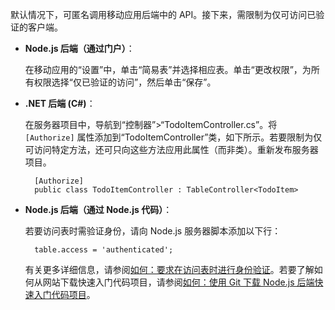 
默认情况下，可匿名调用移动应用后端中的 API。接下来，需限制为仅可访问已验证的客户端。

+ **Node.js 后端（通过门户）**：
	
	在移动应用的“设置”中，单击“简易表”并选择相应表。单击“更改权限”，为所有权限选择“仅已验证的访问”，然后单击“保存”。

+ **.NET 后端 (C#)**：

	在服务器项目中，导航到“控制器”>“TodoItemController.cs”。将 `[Authorize]` 属性添加到“TodoItemController”类，如下所示。若要限制为仅可访问特定方法，还可只向这些方法应用此属性（而非类）。重新发布服务器项目。

        [Authorize]
        public class TodoItemController : TableController<TodoItem>

+ **Node.js 后端（通过 Node.js 代码）**：
	
	若要访问表时需验证身份，请向 Node.js 服务器脚本添加以下行：

        table.access = 'authenticated';

	有关更多详细信息，请参阅[如何：要求在访问表时进行身份验证](../articles/app-service-mobile/app-service-mobile-node-backend-how-to-use-server-sdk.md#howto-tables-auth)。若要了解如何从网站下载快速入门代码项目，请参阅[如何：使用 Git 下载 Node.js 后端快速入门代码项目](../articles/app-service-mobile/app-service-mobile-node-backend-how-to-use-server-sdk.md#download-quickstart)。

<!---HONumber=Mooncake_0919_2016-->